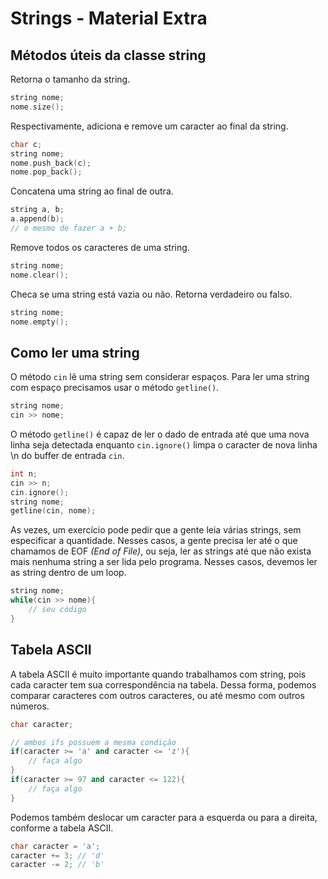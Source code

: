 # Strings - Material Extra

## Métodos úteis da classe string

Retorna o tamanho da string.

```c++
string nome;
nome.size();
```

Respectivamente, adiciona e remove um caracter ao final da string.

```c++
char c;
string nome;
nome.push_back(c);
nome.pop_back();
```

Concatena uma string ao final de outra.

```c++
string a, b;
a.append(b);
// o mesmo de fazer a + b;
```

Remove todos os caracteres de uma string.
```c++
string nome;
nome.clear();
```

Checa se uma string está vazia ou não. Retorna verdadeiro ou falso.
```c++
string nome;
nome.empty();
```

## Como ler uma string

O método ```cin``` lê uma string sem considerar espaços. Para ler uma string com espaço precisamos usar o método ```getline()```.

```c++
string nome;
cin >> nome; 
```

O método ```getline()``` é capaz de ler o dado de entrada até que uma nova linha seja detectada enquanto ```cin.ignore()``` limpa o caracter de nova linha \n do buffer de entrada ```cin```.

```c++
int n;
cin >> n;
cin.ignore();
string nome;
getline(cin, nome);
```

As vezes, um exercício pode pedir que a gente leia várias strings, sem especificar a quantidade. Nesses casos, a gente precisa ler até o que chamamos de EOF *(End of File)*, ou seja, ler as strings até que não exista mais nenhuma string a ser lida pelo programa. Nesses casos, devemos ler as string dentro de um loop.

```c++
string nome;
while(cin >> nome){
    // seu código
}
```

## Tabela ASCII

A tabela ASCII é muito importante quando trabalhamos com string, pois cada caracter tem sua correspondência  na tabela. Dessa forma, podemos comparar caracteres com outros caracteres, ou até mesmo com outros números.

```c++
char caracter;

// ambos ifs possuem a mesma condição
if(caracter >= 'a' and caracter <= 'z'){
    // faça algo
}
if(caracter >= 97 and caracter <= 122){
    // faça algo
}
```

Podemos também deslocar um caracter para a esquerda ou para a direita, conforme a tabela ASCII.

```c++
char caracter = 'a';
caracter += 3; // 'd'
caracter -= 2; // 'b'
```


